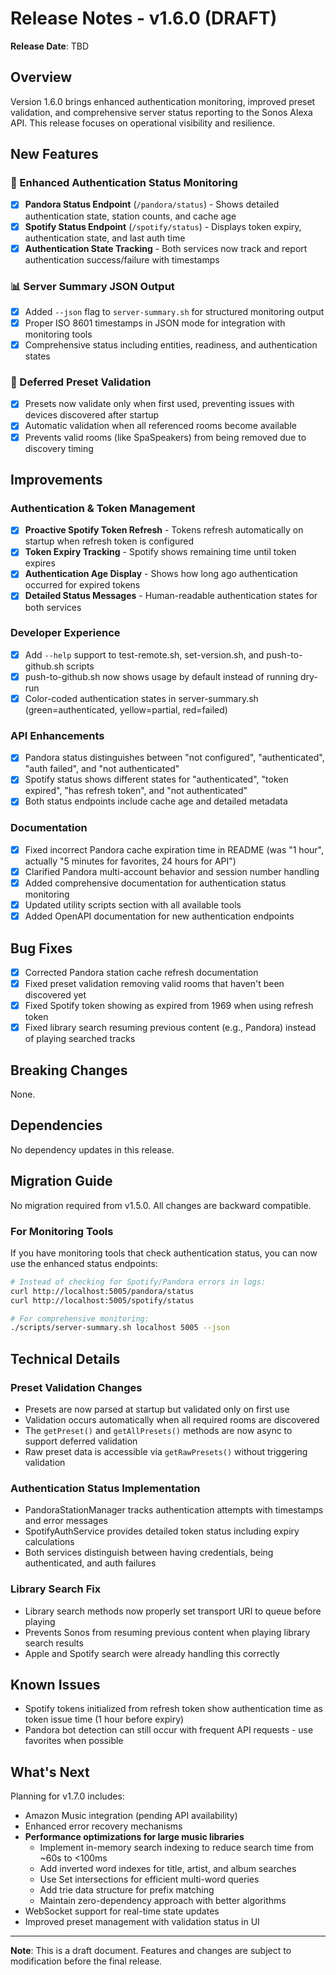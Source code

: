 # Release Notes - v1.6.0 (DRAFT)

**Release Date**: TBD

## Overview

Version 1.6.0 brings enhanced authentication monitoring, improved preset validation, and comprehensive server status reporting to the Sonos Alexa API. This release focuses on operational visibility and resilience.

## New Features

### 🔐 Enhanced Authentication Status Monitoring
- [x] **Pandora Status Endpoint** (`/pandora/status`) - Shows detailed authentication state, station counts, and cache age
- [x] **Spotify Status Endpoint** (`/spotify/status`) - Displays token expiry, authentication state, and last auth time
- [x] **Authentication State Tracking** - Both services now track and report authentication success/failure with timestamps

### 📊 Server Summary JSON Output
- [x] Added `--json` flag to `server-summary.sh` for structured monitoring output
- [x] Proper ISO 8601 timestamps in JSON mode for integration with monitoring tools
- [x] Comprehensive status including entities, readiness, and authentication states

### 🎯 Deferred Preset Validation
- [x] Presets now validate only when first used, preventing issues with devices discovered after startup
- [x] Automatic validation when all referenced rooms become available
- [x] Prevents valid rooms (like SpaSpeakers) from being removed due to discovery timing

## Improvements

### Authentication & Token Management
- [x] **Proactive Spotify Token Refresh** - Tokens refresh automatically on startup when refresh token is configured
- [x] **Token Expiry Tracking** - Spotify shows remaining time until token expires
- [x] **Authentication Age Display** - Shows how long ago authentication occurred for expired tokens
- [x] **Detailed Status Messages** - Human-readable authentication states for both services

### Developer Experience
- [x] Add `--help` support to test-remote.sh, set-version.sh, and push-to-github.sh scripts
- [x] push-to-github.sh now shows usage by default instead of running dry-run
- [x] Color-coded authentication states in server-summary.sh (green=authenticated, yellow=partial, red=failed)

### API Enhancements
- [x] Pandora status distinguishes between "not configured", "authenticated", "auth failed", and "not authenticated"
- [x] Spotify status shows different states for "authenticated", "token expired", "has refresh token", and "not authenticated"
- [x] Both status endpoints include cache age and detailed metadata

### Documentation
- [x] Fixed incorrect Pandora cache expiration time in README (was "1 hour", actually "5 minutes for favorites, 24 hours for API")
- [x] Clarified Pandora multi-account behavior and session number handling
- [x] Added comprehensive documentation for authentication status monitoring
- [x] Updated utility scripts section with all available tools
- [x] Added OpenAPI documentation for new authentication endpoints

## Bug Fixes

- [x] Corrected Pandora station cache refresh documentation
- [x] Fixed preset validation removing valid rooms that haven't been discovered yet
- [x] Fixed Spotify token showing as expired from 1969 when using refresh token
- [x] Fixed library search resuming previous content (e.g., Pandora) instead of playing searched tracks

## Breaking Changes

None.

## Dependencies

No dependency updates in this release.

## Migration Guide

No migration required from v1.5.0. All changes are backward compatible.

### For Monitoring Tools

If you have monitoring tools that check authentication status, you can now use the enhanced status endpoints:

```bash
# Instead of checking for Spotify/Pandora errors in logs:
curl http://localhost:5005/pandora/status
curl http://localhost:5005/spotify/status

# For comprehensive monitoring:
./scripts/server-summary.sh localhost 5005 --json
```

## Technical Details

### Preset Validation Changes
- Presets are now parsed at startup but validated only on first use
- Validation occurs automatically when all required rooms are discovered
- The `getPreset()` and `getAllPresets()` methods are now async to support deferred validation
- Raw preset data is accessible via `getRawPresets()` without triggering validation

### Authentication Status Implementation
- PandoraStationManager tracks authentication attempts with timestamps and error messages
- SpotifyAuthService provides detailed token status including expiry calculations
- Both services distinguish between having credentials, being authenticated, and auth failures

### Library Search Fix
- Library search methods now properly set transport URI to queue before playing
- Prevents Sonos from resuming previous content when playing library search results
- Apple and Spotify search were already handling this correctly

## Known Issues

- Spotify tokens initialized from refresh token show authentication time as token issue time (1 hour before expiry)
- Pandora bot detection can still occur with frequent API requests - use favorites when possible

## What's Next

Planning for v1.7.0 includes:
- Amazon Music integration (pending API availability)
- Enhanced error recovery mechanisms
- **Performance optimizations for large music libraries**
  - Implement in-memory search indexing to reduce search time from ~60s to <100ms
  - Add inverted word indexes for title, artist, and album searches
  - Use Set intersections for efficient multi-word queries
  - Add trie data structure for prefix matching
  - Maintain zero-dependency approach with better algorithms
- WebSocket support for real-time state updates
- Improved preset management with validation status in UI

---

**Note**: This is a draft document. Features and changes are subject to modification before the final release.